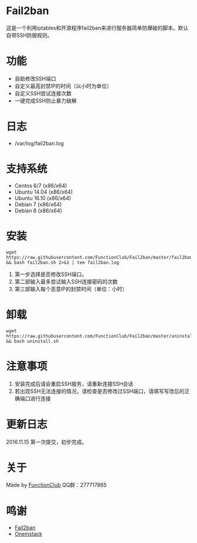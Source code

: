 # Fail2ban #
这是一个利用iptables和开源程序fail2ban来进行服务器简单防爆破的脚本。默认自带SSH防御规则。

# 功能 #
- 自助修改SSH端口
- 自定义最高封禁IP的时间（以小时为单位）
- 自定义SSH尝试连接次数
- 一键完成SSH防止暴力破解

# 日志 #
- /var/log/fail2ban.log

# 支持系统 #
- Centos 6/7 (x86/x64)
- Ubuntu 14.04 (x86/x64)
- Ubuntu 16.10 (x86/x64)
- Debian 7 (x86/x64)
- Debian 8 (x86/x64)

# 安装 #
    wget https://raw.githubusercontent.com/FunctionClub/Fail2ban/master/fail2ban.sh && bash fail2ban.sh 2>&1 | tee fail2ban.log
1. 第一步选择是否修改SSH端口。
1. 第二部输入最多尝试输入SSH连接密码的次数
1. 第三部输入每个恶意IP的封禁时间（单位：小时）

# 卸载 #
    wget https://raw.githubusercontent.com/FunctionClub/Fail2ban/master/uninstall.sh && bash uninstall.sh

# 注意事项 #
1. 安装完成后请会重启SSH服务，请重新连接SSH会话
2. 若出现SSH无法连接的情况，请检查是否修改过SSH端口，请填写写改后的正确端口进行连接

# 更新日志 #
2016.11.15 第一次提交，初步完成。

# 关于 #
Made by [FunctionClub](http://function.club "FunctionClub")
QQ群：277717865

# 鸣谢 #
- [Fail2ban](http://www.fail2ban.org "Fail2ban")
- [Oneinstack](http://oneinstack.com "Oneinstack")
